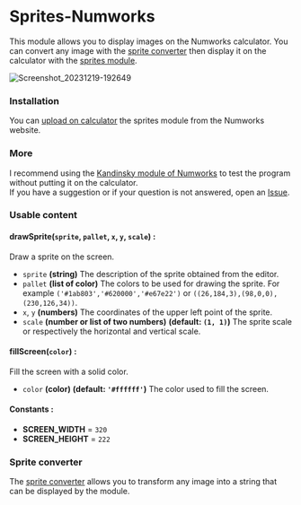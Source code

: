 # Sprites-Numworks
This module allows you to display images on the Numworks calculator. You can convert any image with the [sprite converter](sprite_converter.py) then display it on the calculator with the [sprites module](sprites.py).

![Screenshot_20231219-192649](https://github.com/valmontechno/Sprites-Numworks/assets/108832011/e073f07e-b6fb-4a14-846e-5081d074c07e)

### Installation
You can [upload on calculator](https://my.numworks.com/python/valmontechno/sprites) the sprites module from the Numworks website.

### More
I recommend using the [Kandinsky module of Numworks](https://github.com/ZetaMap/Kandinsky-Numworks) to test the program without putting it on the calculator.<br>
If you have a suggestion or if your question is not answered, open an [Issue](https://github.com/valmontechno/Sprites-Numworks/issues/new).

### Usable content

#### drawSprite(`sprite`, `pallet`, `x`, `y`, `scale`) :
Draw a sprite on the screen.
* `sprite` **(string)** The description of the sprite obtained from the editor.
* `pallet` **(list of color)** The colors to be used for drawing the sprite. For example `('#1ab803','#620000','#e67e22')` or `((26,184,3),(98,0,0),(230,126,34))`.
* `x`, `y` **(numbers)** The coordinates of the upper left point of the sprite.
* `scale` **(number or list of two numbers)** **(default: `(1, 1)`)** The sprite scale or respectively the horizontal and vertical scale.

#### fillScreen(`color`) :
Fill the screen with a solid color.
* `color` **(color)** **(default: `'#ffffff'`)** The color used to fill the screen.

#### Constants :
* **SCREEN_WIDTH** = `320`
* **SCREEN_HEIGHT** = `222`

### Sprite converter
The [sprite converter](sprite_converter.py) allows you to transform any image into a string that can be displayed by the module.
